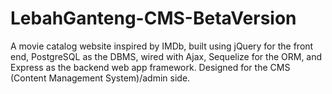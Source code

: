# LebahGanteng-CMS-BetaVersion
A movie catalog website inspired by IMDb, built using jQuery for the front end, PostgreSQL as the DBMS, wired with Ajax, Sequelize for the ORM, and Express as the backend web app framework. Designed for the CMS (Content Management System)/admin side.
